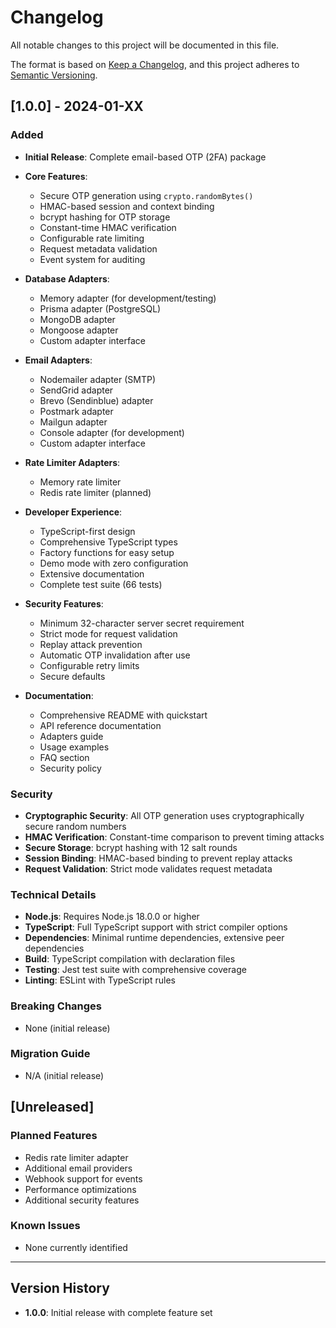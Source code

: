 # Changelog

All notable changes to this project will be documented in this file.

The format is based on [Keep a Changelog](https://keepachangelog.com/en/1.0.0/),
and this project adheres to [Semantic Versioning](https://semver.org/spec/v2.0.0.html).

## [1.0.0] - 2024-01-XX

### Added

- **Initial Release**: Complete email-based OTP (2FA) package
- **Core Features**:

  - Secure OTP generation using `crypto.randomBytes()`
  - HMAC-based session and context binding
  - bcrypt hashing for OTP storage
  - Constant-time HMAC verification
  - Configurable rate limiting
  - Request metadata validation
  - Event system for auditing

- **Database Adapters**:

  - Memory adapter (for development/testing)
  - Prisma adapter (PostgreSQL)
  - MongoDB adapter
  - Mongoose adapter
  - Custom adapter interface

- **Email Adapters**:

  - Nodemailer adapter (SMTP)
  - SendGrid adapter
  - Brevo (Sendinblue) adapter
  - Postmark adapter
  - Mailgun adapter
  - Console adapter (for development)
  - Custom adapter interface

- **Rate Limiter Adapters**:

  - Memory rate limiter
  - Redis rate limiter (planned)

- **Developer Experience**:

  - TypeScript-first design
  - Comprehensive TypeScript types
  - Factory functions for easy setup
  - Demo mode with zero configuration
  - Extensive documentation
  - Complete test suite (66 tests)

- **Security Features**:

  - Minimum 32-character server secret requirement
  - Strict mode for request validation
  - Replay attack prevention
  - Automatic OTP invalidation after use
  - Configurable retry limits
  - Secure defaults

- **Documentation**:
  - Comprehensive README with quickstart
  - API reference documentation
  - Adapters guide
  - Usage examples
  - FAQ section
  - Security policy

### Security

- **Cryptographic Security**: All OTP generation uses cryptographically secure random numbers
- **HMAC Verification**: Constant-time comparison to prevent timing attacks
- **Secure Storage**: bcrypt hashing with 12 salt rounds
- **Session Binding**: HMAC-based binding to prevent replay attacks
- **Request Validation**: Strict mode validates request metadata

### Technical Details

- **Node.js**: Requires Node.js 18.0.0 or higher
- **TypeScript**: Full TypeScript support with strict compiler options
- **Dependencies**: Minimal runtime dependencies, extensive peer dependencies
- **Build**: TypeScript compilation with declaration files
- **Testing**: Jest test suite with comprehensive coverage
- **Linting**: ESLint with TypeScript rules

### Breaking Changes

- None (initial release)

### Migration Guide

- N/A (initial release)

## [Unreleased]

### Planned Features

- Redis rate limiter adapter
- Additional email providers
- Webhook support for events
- Performance optimizations
- Additional security features

### Known Issues

- None currently identified

---

## Version History

- **1.0.0**: Initial release with complete feature set
